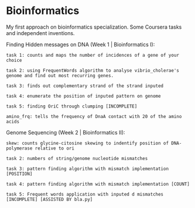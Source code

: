 # Bioinformatics

My first approach on bioinformatics specialization. Some Coursera tasks and independent inventions.

Finding Hidden messages on DNA (Week 1 | Bioinformatics I):

    task 1: counts and maps the number of incidences of a gene of your choice
    
    task 2: using FrequentWords algorithm to analyse vibrio_cholerae's genome and find out most recurring genes.
    
    task 3: finds out complementary strand of the strand inputed
    
    task 4: enumerate the position of inputed pattern on genome
    
    task 5: finding OriC through clumping [INCOMPLETE]
    
    amino_frq: tells the frequency of DnaA contact with 20 of the amino acids 
    
Genome Sequencing (Week 2 | Bioinformatics II):

    skew: counts glycine-citosine skewing to indentify position of DNA-polymerase relative to ori
    
    task 2: numbers of string/genome nucleotide mismatches
    
    task 3: pattern finding algorithm with mismatch implementation [POSITION]
    
    task 4: pattern finding algorithm with mismatch implementation [COUNT]  
    
    task 5: Frequent words application with inputed d mismatches [INCOMPLETE] [ASSISTED BY bla.py]
    

    

